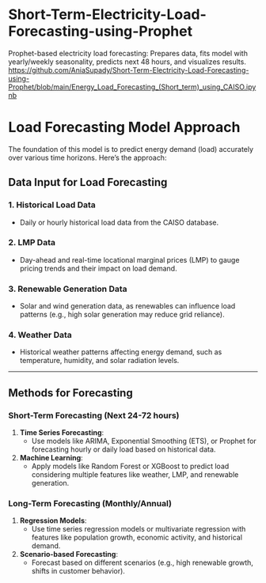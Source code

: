 # Short-Term-Electricity-Load-Forecasting-using-Prophet
Prophet-based electricity load forecasting: Prepares data, fits model with yearly/weekly seasonality, predicts next 48 hours, and visualizes results.
https://github.com/AniaSupady/Short-Term-Electricity-Load-Forecasting-using-Prophet/blob/main/Energy_Load_Forecasting_(Short_term)_using_CAISO.ipynb

# Load Forecasting Model Approach

The foundation of this model is to predict energy demand (load) accurately over various time horizons. Here’s the approach:

## Data Input for Load Forecasting

### 1. Historical Load Data
- Daily or hourly historical load data from the CAISO database.

### 2. LMP Data
- Day-ahead and real-time locational marginal prices (LMP) to gauge pricing trends and their impact on load demand.

### 3. Renewable Generation Data
- Solar and wind generation data, as renewables can influence load patterns (e.g., high solar generation may reduce grid reliance).

### 4. Weather Data
- Historical weather patterns affecting energy demand, such as temperature, humidity, and solar radiation levels.

---

## Methods for Forecasting

### Short-Term Forecasting (Next 24-72 hours)
1. **Time Series Forecasting**:
   - Use models like ARIMA, Exponential Smoothing (ETS), or Prophet for forecasting hourly or daily load based on historical data.
2. **Machine Learning**:
   - Apply models like Random Forest or XGBoost to predict load considering multiple features like weather, LMP, and renewable generation.

### Long-Term Forecasting (Monthly/Annual)
1. **Regression Models**:
   - Use time series regression models or multivariate regression with features like population growth, economic activity, and historical demand.
2. **Scenario-based Forecasting**:
   - Forecast based on different scenarios (e.g., high renewable growth, shifts in customer behavior).
